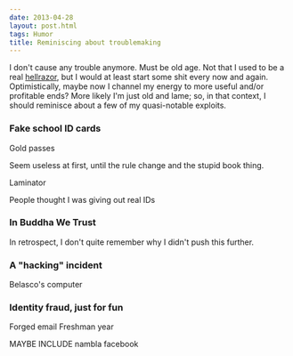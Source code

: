 ```yaml
---
date: 2013-04-28
layout: post.html
tags: Humor
title: Reminiscing about troublemaking
---
```


<p>I don't cause any trouble anymore. Must be old age. Not that I used to be a real <a href="http://www.youtube.com/watch?v=g1ttqn3q2Kg">hellrazor</a>, but I would at least start some shit every now and again. Optimistically, maybe now I channel my energy to more useful and/or profitable ends? More likely I'm just old and lame; so, in that context, I should reminisce about a few of my quasi-notable exploits.</p>

<!--more-->

<h3>Fake school ID cards</h3>

Gold passes

Seem useless at first, until the rule change and the stupid book thing.

Laminator

People thought I was giving out real IDs

<h3>In Buddha We Trust</h3>

In retrospect, I don't quite remember why I didn't push this further.

<h3>A "hacking" incident</h3>

Belasco's computer

<h3>Identity fraud, just for fun</h3>

Forged email Freshman year

MAYBE INCLUDE
nambla facebook
